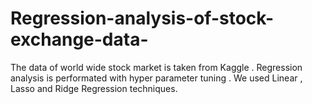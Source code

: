 # Regression-analysis-of-stock-exchange-data-
The data of world wide stock market is taken from Kaggle . Regression analysis is performated with hyper parameter tuning . We used Linear , Lasso and Ridge Regression techniques.

